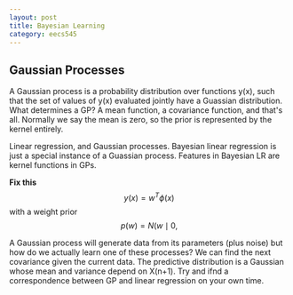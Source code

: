 ```yaml
---
layout: post
title: Bayesian Learning 
category: eecs545
---
```

## Gaussian Processes
A Gaussian process is a probability distribution over functions y(x), such that the set of values of y(x) evaluated jointly have a Guassian distribution. What determines a GP? A mean function, a covariance function, and that's all. Normally we say the mean is zero, so the prior is represented by the kernel entirely. 

Linear regression, and Gaussian processes. Bayesian linear regression is just a special instance of a Guassian process. Features in Bayesian LR are kernel functions in GPs.

**Fix this**
$$y(x) = w^T \phi(x)$$ with a weight prior $$p(w) = N(w \mid 0, $$

A Gaussian process will generate data from its parameters (plus noise) but how do we actually learn one of these processes? We can find the next covariance given the current data. The predictive distribution is a Gaussian whose mean and variance depend on X(n+1). Try and ifnd a correspondence between GP and linear regression on your own time.


